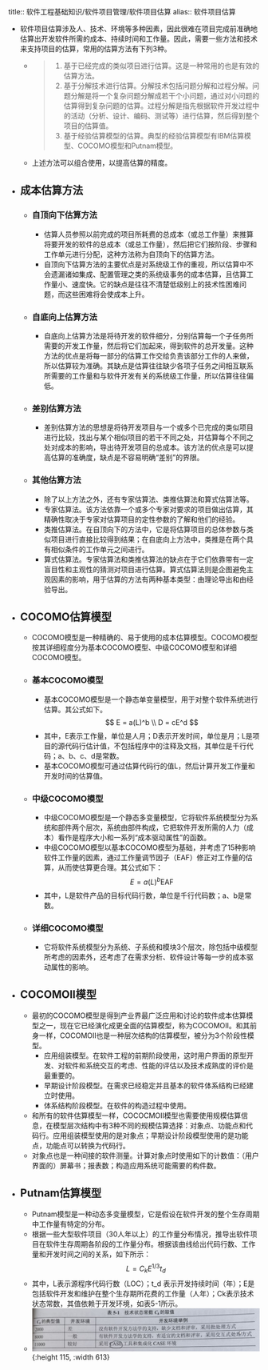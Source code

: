 title:: 软件工程基础知识/软件项目管理/软件项目估算
alias:: 软件项目估算

- 软件项目估算涉及人、技术、环境等多种因素，因此很难在项目完成前准确地估算出开发软件所需的成本、持续时间和工作量。因此，需要一些方法和技术来支持项目的估算，常用的估算方法有下列3种。
	- > 1. 基于已经完成的类似项目进行估算。这是一种常用的也是有效的估算方法。
	  > 2. 基于分解技术进行估算。分解技术包括问题分解和过程分解。问题分解是将一个复杂问题分解成若干个小问题，通过对小问题的估算得到复杂问题的估算。过程分解是指先根据软件开发过程中的活动（分析、设计、编码、测试等）进行估算，然后得到整个项目的估算值。
	  > 3. 基于经验估算模型的估算。典型的经验估算模型有IBM估算模型、COCOMO模型和Putnam模型。
	- 上述方法可以组合使用，以提高估算的精度。
- ## 成本估算方法
	- ### 自顶向下估算方法
		- 估算人员参照以前完成的项目所耗费的总成本（或总工作量）来推算将要开发的软件的总成本（或总工作量），然后把它们按阶段、步骤和工作单元进行分配，这种方法称为自顶向下的估算方法。
		- 自顶向下估算方法的主要优点是对系统级工作的重视，所以估算中不会遗漏诸如集成、配置管理之类的系统级事务的成本估算，且估算工作量小、速度快。它的缺点是往往不清楚低级别上的技术性困难问题，而这些困难将会使成本上升。
	- ### 自底向上估算方法
		- 自底向上估算方法是将待开发的软件细分，分别估算每一个子任务所需要的开发工作量，然后将它们加起来，得到软件的总开发量。这种方法的优点是将每一部分的估算工作交给负责该部分工作的人来做，所以估算较为准确。其缺点是估算往往缺少各项子任务之间相互联系所需要的工作量和与软件开发有关的系统级工作量，所以估算往往偏低。
	- ### 差别估算方法
		- 差别估算方法的思想是将待开发项目与一个或多个已完成的类似项目进行比较，找出与某个相似项目的若干不同之处，并估算每个不同之处对成本的影响，导出待开发项目的总成本。该方法的优点是可以提高估算的准确度，缺点是不容易明确“差别”的界限。
	- ### 其他估算方法
		- 除了以上方法之外，还有专家估算法、类推估算法和算式估算法等。
		- 专家估算法。该方法依靠一个或多个专家对要求的项目做出估算，其精确性取决于专家对估算项目的定性参数的了解和他们的经验。
		- 类推估算法。在自顶向下的方法中，它是将估算项目的总体参数与类似项目进行直接比较得到结果；在自底向上方法中，类推是在两个具有相似条件的工作单元之间进行。
		- 算式估算法。专家估算法和类推估算法的缺点在于它们依靠带有一定盲目性和主观性的猜测对项目进行估算。算式估算法则是企图避免主观因素的影响，用于估算的方法有两种基本类型：由理论导出和由经验导出。
- ## COCOMO估算模型
	- COCOMO模型是一种精确的、易于使用的成本估算模型。COCOMO模型按其详细程度分为基本COCOMO模型、中级COCOMO模型和详细COCOMO模型。
	- ### 基本COCOMO模型
		- 基本COCOMO模型是一个静态单变量模型，用于对整个软件系统进行估算。其公式如下。
		  $$
		  E = a(L)^b \\
		  D = cE^d
		  $$
		- 其中，E表示工作量，单位是人月；D表示开发时间，单位是月；L是项目的源代码行估计值，不包括程序中的注释及文档，其单位是千行代码；a、b、c、d是常数。
		- 基本COCOMO模型可通过估算代码行的值L，然后计算开发工作量和开发时间的估算值。
	- ### 中级COCOMO模型
		- 中级COCOMO模型是一个静态多变量模型，它将软件系统模型分为系统和部件两个层次，系统由部件构成，它把软件开发所需的人力（成本）看作是程序大小和一系列“成本驱动属性”的函数。
		- 中级COCOMO模型以基本COCOMO模型为基础，并考虑了15种影响软件工作量的因素，通过工作量调节因子（EAF）修正对工作量的估算，从而使估算更合理。其公式如下：
		  $$
		  E = a(L)^b \mathrm{EAF}
		  $$
		- 其中，L是软件产品的目标代码行数，单位是千行代码数；a、b是常数。
	- ### 详细COCOMO模型
		- 它将软件系统模型分为系统、子系统和模块3个层次，除包括中级模型所考虑的因素外，还考虑了在需求分析、软件设计等每一步的成本驱动属性的影响。
- ## COCOMOII模型
	- 最初的COCOMO模型是得到产业界最广泛应用和讨论的软件成本估算模型之一，现在它已经演化成更全面的估算模型，称为COCOMOII。和其前身一样，COCOMOII也是一种层次结构的估算模型，被分为3个阶段性模型。
		- 应用组装模型。在软件工程的前期阶段使用，这时用户界面的原型开发、对软件和系统交互的考虑、性能的评估以及技术成熟度的评价是最重要的。
		- 早期设计阶段模型。在需求已经稳定并且基本的软件体系结构已经建立时使用。
		- 体系结构阶段模型。在软件的构造过程中使用。
	- 和所有的软件估算模型一样，COCOCMOII模型也需要使用规模估算信息，在模型层次结构中有3种不同的规模估算选择：对象点、功能点和代码行。应用组装模型使用的是对象点；早期设计阶段模型使用的是功能点，功能点可以转换为代码行。
	- 对象点也是一种间接的软件测量。计算对象点时使用如下的计数值：（用户界面的）屏幕书；报表数；构造应用系统可能需要的构件数。
- ## Putnam估算模型
	- Putnam模型是一种动态多变量模型，它是假设在软件开发的整个生存周期中工作量有特定的分布。
	- 根据一些大型软件项目（30人年以上）的工作量分布情况，推导出软件项目在软件生存周期各阶段的工作量分布。根据该曲线给出代码行数、工作量和开发时间之间的关系，如下所示：
	  $$
	  L = C_k E^{1/3} t_d^{}
	  $$
	- 其中，L表示源程序代码行数（LOC）；t_d 表示开发持续时间（年）；E是包括软件开发和维护在整个生存期所花费的工作量（人年）；Ck表示技术状态常数，其值依赖于开发环境，如表5-1所示。
	- ![image.png](../assets/image_1651884077038_0.png){:height 115, :width 613}